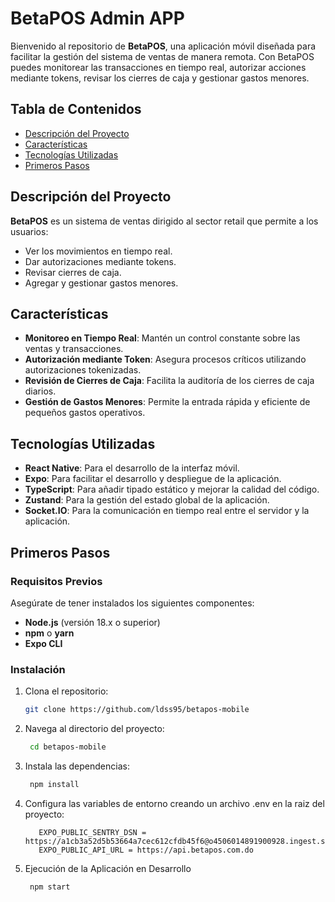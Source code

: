 # BetaPOS Admin APP

Bienvenido al repositorio de **BetaPOS**, una aplicación móvil diseñada para facilitar la gestión del sistema de ventas de manera remota. Con BetaPOS puedes monitorear las transacciones en tiempo real, autorizar acciones mediante tokens, revisar los cierres de caja y gestionar gastos menores.

## Tabla de Contenidos
- [Descripción del Proyecto](#descripción-del-proyecto)
- [Características](#características)
- [Tecnologías Utilizadas](#tecnologías-utilizadas)
- [Primeros Pasos](#primeros-pasos)

## Descripción del Proyecto
**BetaPOS** es un sistema de ventas dirigido al sector retail que permite a los usuarios:
- Ver los movimientos en tiempo real.
- Dar autorizaciones mediante tokens.
- Revisar cierres de caja.
- Agregar y gestionar gastos menores.

## Características
- **Monitoreo en Tiempo Real**: Mantén un control constante sobre las ventas y transacciones.
- **Autorización mediante Token**: Asegura procesos críticos utilizando autorizaciones tokenizadas.
- **Revisión de Cierres de Caja**: Facilita la auditoría de los cierres de caja diarios.
- **Gestión de Gastos Menores**: Permite la entrada rápida y eficiente de pequeños gastos operativos.

## Tecnologías Utilizadas
- **React Native**: Para el desarrollo de la interfaz móvil.
- **Expo**: Para facilitar el desarrollo y despliegue de la aplicación.
- **TypeScript**: Para añadir tipado estático y mejorar la calidad del código.
- **Zustand**: Para la gestión del estado global de la aplicación.
- **Socket.IO**: Para la comunicación en tiempo real entre el servidor y la aplicación.

## Primeros Pasos

### Requisitos Previos
Asegúrate de tener instalados los siguientes componentes:
- **Node.js** (versión 18.x o superior)
- **npm** o **yarn**
- **Expo CLI**

### Instalación
1. Clona el repositorio:

   ```bash
   git clone https://github.com/ldss95/betapos-mobile
   ```

2. Navega al directorio del proyecto:

   ```bash
    cd betapos-mobile
   ```

3. Instala las dependencias:

   ```bash
    npm install
   ```
4. Configura las variables de entorno creando un archivo .env en la raiz del proyecto:

   ```dotenv
      EXPO_PUBLIC_SENTRY_DSN = https://a1cb3a52d5b53664a7cec612cfdb45f6@o4506014891900928.ingest.sentry.io/4506188176031744
      EXPO_PUBLIC_API_URL = https://api.betapos.com.do
   ```

5. Ejecución de la Aplicación en Desarrollo

   ```bash
    npm start
   ```
